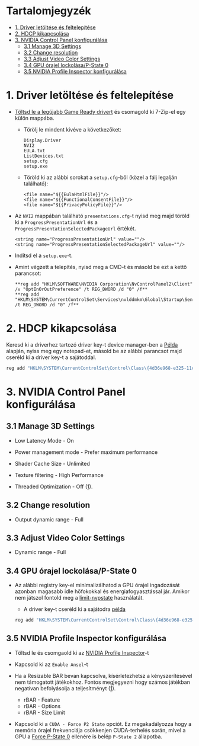 # Tartalomjegyzék

- [1. Driver letöltése és feltelepítése](#1-driver-letöltése-és-feltelepítése)
- [2. HDCP kikapcsolása](#2-hdcp-kikapcsolása)
- [3. NVIDIA Control Panel konfigurálása](#3-nvidia-control-panel-konfigurálása) 
    - [3.1 Manage 3D Settings](#31-manage-3d-settings)
    - [3.2 Change resolution](#32-change-resolution)
    - [3.3 Adjust Video Color Settings](#33-adjust-video-color-settings)
    - [3.4 GPU órajel lockolása/P-State 0](#34-gpu-órajel-lockolásap-state-0)
    - [3.5 NVIDIA Profile Inspector konfigurálása](#35-nvidia-profile-inspector-konfigurálása)

# 1. Driver letöltése és feltelepítése

- [Töltsd le a legújabb Game Ready drivert](https://www.nvidia.com/download/find.aspx) és csomagold ki 7-Zip-el egy külön mappába.

  - Törölj le mindent kivéve a következőket:

     ```
     Display.Driver
     NVI2
     EULA.txt
     ListDevices.txt
     setup.cfg
     setup.exe
     ```

  - Töröld ki az alábbi sorokat a ``setup.cfg``-ből (közel a fálj legalján található):

     ``` 
     <file name="${{EulaHtmlFile}}"/>
     <file name="${{FunctionalConsentFile}}"/>
     <file name="${{PrivacyPolicyFile}}"/>
    ```

- Az ``NVI2`` mappában található ``presentations.cfg``-t nyisd meg majd töröld ki a ``ProgressPresentationUrl`` és a ``ProgressPresentationSelectedPackageUrl`` értékét.

   ``` 
   <string name="ProgressPresentationUrl" value=""/>
   <string name="ProgressPresentationSelectedPackageUrl" value=""/>
   ```

- Indítsd el a ``setup.exe``-t.

- Amint végzett a telepítés, nyisd meg a CMD-t és másold be ezt a kettő parancsot:

    ```
    **reg add "HKLM\SOFTWARE\NVIDIA Corporation\NvControlPanel2\Client" /v "OptInOrOutPreference" /t REG_DWORD /d "0" /f**
    **reg add "HKLM\SYSTEM\CurrentControlSet\Services\nvlddmkm\Global\Startup\SendTelemetryData" /t REG_DWORD /d "0" /f**
    ```

# 2. HDCP kikapcsolása

Keresd ki a driverhez tartozó driver key-t device manager-ben a [Példa](/media/find-driver-key-example.png) alapján, nyiss meg egy notepad-et, másold be az alábbi parancsot majd cseréld ki a driver key-t a sajátoddal.

```bat
reg add "HKLM\SYSTEM\CurrentControlSet\Control\Class\{4d36e968-e325-11ce-bfc1-08002be10318}\0000" /v "RMHdcpKeyglobZero" /t REG_DWORD /d "1" /f
```

# 3. NVIDIA Control Panel konfigurálása

## 3.1 Manage 3D Settings

- Low Latency Mode - On

- Power management mode - Prefer maximum performance

- Shader Cache Size - Unlimited

- Texture filtering - High Performance

- Threaded Optimization - Off ([1](https://tweakguides.pcgamingwiki.com/NVFORCE_8.html)).

## 3.2 Change resolution

- Output dynamic range - Full

## 3.3 Adjust Video Color Settings

- Dynamic range - Full

## 3.4 GPU órajel lockolása/P-State 0

- Az alábbi registry key-el minimalizálhatod a GPU órajel ingadozását azonban magasabb idle hőfokokkal és energiafogyasztással jár. Amikor nem játszol fontold meg a [limit-nvpstate](https://github.com/valleyofdoom/limit-nvpstate) használatát.

  - A driver key-t cseréld ki a sajátodra [példa](/media/find-driver-key-example.png)

  ```bat
  reg add "HKLM\SYSTEM\CurrentControlSet\Control\Class\{4d36e968-e325-11ce-bfc1-08002be10318}\0000" /v "DisableDynamicPstate" /t REG_DWORD /d "1" /f
  ```

## 3.5 NVIDIA Profile Inspector konfigurálása

- Töltsd le és csomgaold ki az [NVIDIA Profile Inspector](https://github.com/Orbmu2k/nvidiaProfileInspector)-t

- Kapcsold ki az ``Enable Ansel``-t

- Ha a Resizable BAR bevan kapcsolva, kísérletezhetsz a kényszerítésével nem támogatott játékokhoz. Fontos megjegyezni hogy számos játékban negatívan befolyásolja a teljesítményt ([1](https://www.techspot.com/review/2234-nvidia-resizable-bar)).

  - rBAR - Feature
  - rBAR - Options
  - rBAR - Size Limit

- Kapcsold ki a ``CUDA - Force P2 State`` opciót. Ez megakadályozza hogy a memória órajel frekvenciája csökkenjen CUDA-terhelés során, mivel a GPU a [Force P-State 0](#34-gpu-órajel-lockolásap-state-0) ellenére is belép ``P-State 2`` állapotba.


